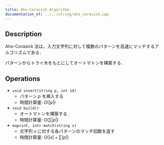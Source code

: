 ```yaml
---
title: Aho-Corasick Algorithm
documentation_of: ../../string/aho_corasick.cpp
---
```


## Description

Aho-Corasick 法は，入力文字列に対して複数のパターンを高速にマッチするアルゴリズムである．

パターンからトライ木をもとにしてオートマトンを構築する．

## Operations

- `void insert(string p, int id)`
    - パターン $p$ を挿入する
    - 時間計算量: $O(|p|)$
- `void build()`
    - オートマトンを構築する
    - 時間計算量: $O(\sum |p|)$
- `map<int, int> match(string s)`
    - 文字列 $s$ に対する各パターンのマッチ回数を返す
    - 時間計算量: $O(|s| + \sum |p|)$
